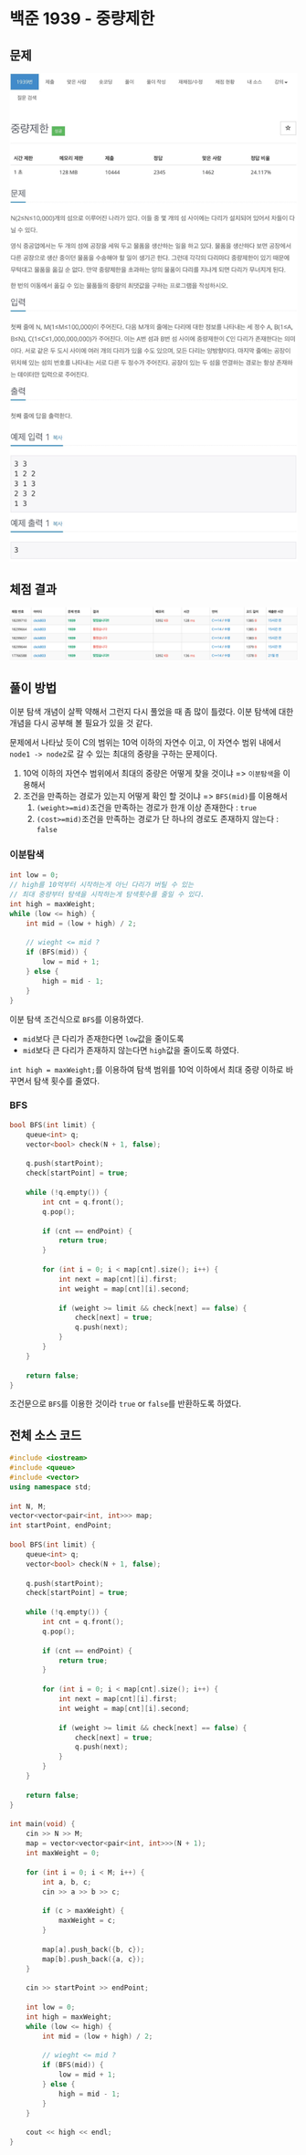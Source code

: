 # 백준 1939 - 중량제한

## 문제

![](../1939/1939m.jpeg)

## 체점 결과
![](../1939/1939_score.png)

## 풀이 방법
이분 탐색 개념이 살짝 약해서 그런지 다시 풀었을 때 좀 많이 틀렸다.
이분 탐색에 대한 개념을 다시 공부해 볼 필요가 있을 것 같다.

문제에서 나타났 듯이 C의 범위는 10억 이하의 자연수 이고, 이 자연수 범위 내에서 `node1 -> node2`로 갈 수 있는 최대의 중량을 구하는 문제이다.

1. 10억 이하의 자연수 범위에서 최대의 중량은 어떻게 찾을 것이냐 => `이분탐색`을 이용해서
2. 조건을 만족하는 경로가 있는지 어떻게 확인 할 것이냐 => `BFS(mid)`를 이용해서
   1. `(weight>=mid)`조건을 만족하는 경로가 한개 이상 존재한다 : `true`
   2. `(cost>=mid)`조건을 만족하는 경로가 단 하나의 경로도 존재하지 않는다 : `false`

### 이분탐색

```cpp
int low = 0;
// high를 10억부터 시작하는게 아닌 다리가 버틸 수 있는
// 최대 중량부터 탐색을 시작하는게 탐색횟수를 줄일 수 있다.
int high = maxWeight;
while (low <= high) {
    int mid = (low + high) / 2;

    // wieght <= mid ?
    if (BFS(mid)) {
        low = mid + 1;
    } else {
        high = mid - 1;
    }
}
```
이분 탐색 조건식으로 `BFS`를 이용하였다.
 - `mid`보다 큰 다리가 존재한다면 `low`값을 줄이도록
 - `mid`보다 큰 다리가 존재하지 않는다면 `high`값을 줄이도록 하였다.  

`int high = maxWeight;`를 이용하여 탐색 범위를 10억 이하에서
최대 중량 이하로 바꾸면서 탐색 횟수를 줄였다.



### BFS
```cpp
bool BFS(int limit) {
    queue<int> q;
    vector<bool> check(N + 1, false);

    q.push(startPoint);
    check[startPoint] = true;

    while (!q.empty()) {
        int cnt = q.front();
        q.pop();

        if (cnt == endPoint) {
            return true;
        }

        for (int i = 0; i < map[cnt].size(); i++) {
            int next = map[cnt][i].first;
            int weight = map[cnt][i].second;

            if (weight >= limit && check[next] == false) {
                check[next] = true;
                q.push(next);
            }
        }
    }

    return false;
}
```
조건문으로 `BFS`를 이용한 것이라 `true` or `false`를 반환하도록 하였다. 

## 전체 소스 코드

```cpp
#include <iostream>
#include <queue>
#include <vector>
using namespace std;

int N, M;
vector<vector<pair<int, int>>> map;
int startPoint, endPoint;

bool BFS(int limit) {
    queue<int> q;
    vector<bool> check(N + 1, false);

    q.push(startPoint);
    check[startPoint] = true;

    while (!q.empty()) {
        int cnt = q.front();
        q.pop();

        if (cnt == endPoint) {
            return true;
        }

        for (int i = 0; i < map[cnt].size(); i++) {
            int next = map[cnt][i].first;
            int weight = map[cnt][i].second;

            if (weight >= limit && check[next] == false) {
                check[next] = true;
                q.push(next);
            }
        }
    }

    return false;
}

int main(void) {
    cin >> N >> M;
    map = vector<vector<pair<int, int>>>(N + 1);
    int maxWeight = 0;

    for (int i = 0; i < M; i++) {
        int a, b, c;
        cin >> a >> b >> c;

        if (c > maxWeight) {
            maxWeight = c;
        }

        map[a].push_back({b, c});
        map[b].push_back({a, c});
    }

    cin >> startPoint >> endPoint;

    int low = 0;
    int high = maxWeight;
    while (low <= high) {
        int mid = (low + high) / 2;

        // wieght <= mid ?
        if (BFS(mid)) {
            low = mid + 1;
        } else {
            high = mid - 1;
        }
    }

    cout << high << endl;
}
```